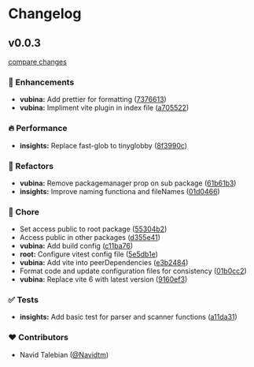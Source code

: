 # Changelog


## v0.0.3

[compare changes](https://github.com/vubina/vubina/compare/v0.0.2...v0.0.3)

### 🚀 Enhancements

- **vubina:** Add prettier for formatting ([7376613](https://github.com/vubina/vubina/commit/7376613))
- **vubina:** Impliment vite plugin in index file ([a705522](https://github.com/vubina/vubina/commit/a705522))

### 🔥 Performance

- **insights:** Replace fast-glob to tinyglobby ([8f3990c](https://github.com/vubina/vubina/commit/8f3990c))

### 💅 Refactors

- **vubina:** Remove packagemanager prop on sub package ([61b61b3](https://github.com/vubina/vubina/commit/61b61b3))
- **insights:** Improve naming functiona and fileNames ([01d0466](https://github.com/vubina/vubina/commit/01d0466))

### 🏡 Chore

- Set access public to root package ([55304b2](https://github.com/vubina/vubina/commit/55304b2))
- Access public in other packages ([d355e41](https://github.com/vubina/vubina/commit/d355e41))
- **vubina:** Add build config ([c11ba76](https://github.com/vubina/vubina/commit/c11ba76))
- **root:** Configure vitest config file ([5e5db1e](https://github.com/vubina/vubina/commit/5e5db1e))
- **vubina:** Add vite into peerDependencies ([e3b2484](https://github.com/vubina/vubina/commit/e3b2484))
- Format code and update configuration files for consistency ([01b0cc2](https://github.com/vubina/vubina/commit/01b0cc2))
- **vubina:** Replace vite 6 with latest version ([9160ef3](https://github.com/vubina/vubina/commit/9160ef3))

### ✅ Tests

- **insights:** Add basic test for parser and scanner functions ([a11da31](https://github.com/vubina/vubina/commit/a11da31))

### ❤️ Contributors

- Navid Talebian ([@Navidtm](https://github.com/Navidtm))

